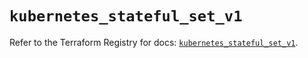 # `kubernetes_stateful_set_v1`

Refer to the Terraform Registry for docs: [`kubernetes_stateful_set_v1`](https://registry.terraform.io/providers/hashicorp/kubernetes/2.27.0/docs/resources/stateful_set_v1).
